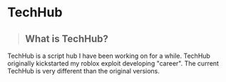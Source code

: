 # TechHub 

> ## What is TechHub?

TechHub is a script hub I have been working on for a while. 
TechHub originally kickstarted my roblox exploit developing "career". 
The current TechHub is very different than the original versions.
